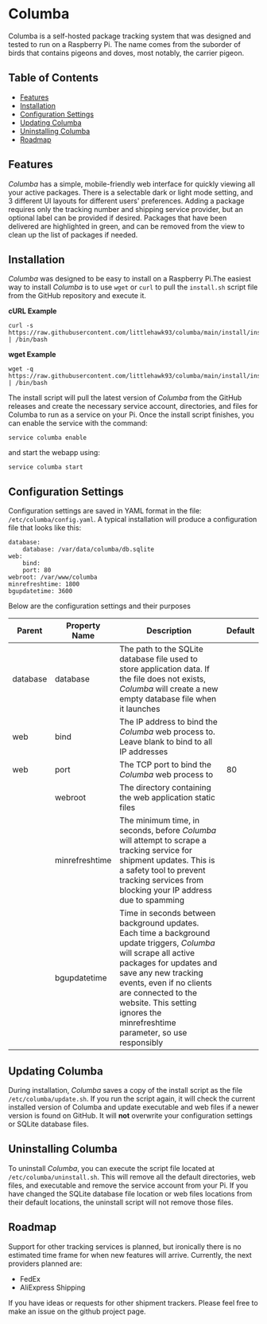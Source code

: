 # Columba
Columba is a self-hosted package tracking system that was designed and tested to run on a Raspberry Pi. The name comes from the suborder of birds that contains pigeons and doves, most notably, the carrier pigeon.

## Table of Contents

- [Features](#features)
- [Installation](#installation)
- [Configuration Settings](#configuration-settings)
- [Updating Columba](#updating-columba)
- [Uninstalling Columba](#uninstalling-columba)
- [Roadmap](#roadmap)

## Features

*Columba* has a simple, mobile-friendly web interface for quickly viewing all your active packages. There is a selectable dark or light mode setting, and 3 different UI layouts for different users' preferences. Adding a package requires only the tracking number and shipping service provider, but an optional label can be provided if desired. Packages that have been delivered are highlighted in green, and can be removed from the view to clean up the list of packages if needed.

## Installation

*Columba* was designed to be easy to install on a Raspberry Pi.The easiest way to install *Columba* is to use `wget` or `curl` to pull the `install.sh` script file from the GitHub repository and execute it.

**cURL Example**
```
curl -s https://raw.githubusercontent.com/littlehawk93/columba/main/install/install.sh | /bin/bash
```
**wget Example**
```
wget -q https://raw.githubusercontent.com/littlehawk93/columba/main/install/install.sh | /bin/bash
```

The install script will pull the latest version of *Columba* from the GitHub releases and create the necessary service account, directories, and files for Columba to run as a service on your Pi. Once the install script finishes, you can enable the service with the command:
```
service columba enable
```
and start the webapp using:
```
service columba start
```

## Configuration Settings

Configuration settings are saved in YAML format in the file: `/etc/columba/config.yaml`. A typical installation will produce a configuration file that looks like this:
```
database:
    database: /var/data/columba/db.sqlite
web:
    bind:
    port: 80
webroot: /var/www/columba
minrefreshtime: 1800
bgupdatetime: 3600
```

Below are the configuration settings and their purposes

| Parent   | Property Name  | Description                                                                                                                                                                                                                                                                                        | Default |
|----------|----------------|----------------------------------------------------------------------------------------------------------------------------------------------------------------------------------------------------------------------------------------------------------------------------------------------------|---------|
| database | database       | The path to the SQLite database file used to store application data. If the file does not exists, *Columba* will create a new empty database file when it launches                                                                                                                                 |         |
| web      | bind           | The IP address to bind the *Columba* web process to. Leave blank to bind to all IP addresses                                                                                                                                                                                                       |         |
| web      | port           | The TCP port to bind the *Columba* web process to                                                                                                                                                                                                                                                  |    80   |
|          | webroot        | The directory containing the web application static files                                                                                                                                                                                                                                          |         |
|          | minrefreshtime | The minimum time, in seconds, before *Columba* will attempt to scrape a tracking service for shipment updates. This is a safety tool to prevent tracking services from blocking your IP address due to spamming                                                                                    |         |
|          | bgupdatetime   | Time in seconds between background updates. Each time a background update triggers, *Columba* will scrape all active packages for updates and save any new tracking events, even if no clients are connected to the website. This setting ignores the minrefreshtime parameter, so use responsibly |         |

## Updating Columba

During installation, *Columba* saves a copy of the install script as the file `/etc/columba/update.sh`. If you run the script again, it will check the current installed version of Columba and update executable and web files if a newer version is found on GitHub. It will **not** overwrite your configuration settings or SQLite database files. 

## Uninstalling Columba

To uninstall *Columba*, you can execute the script file located at `/etc/columba/uninstall.sh`. This will remove all the default directories, web files, and executable and remove the service account from your Pi. If you have changed the SQLite database file location or web files locations from their default locations, the uninstall script will not remove those files.

## Roadmap

Support for other tracking services is planned, but ironically there is no estimated time frame for when new features will arrive. Currently, the next providers planned are:
- FedEx 
- AliExpress Shipping

If you have ideas or requests for other shipment trackers. Please feel free to make an issue on the github project page. 